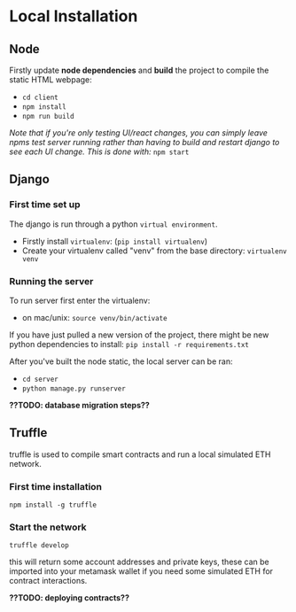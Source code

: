 # Local Installation
## Node
Firstly update **node dependencies** and **build** the project to compile the static HTML webpage:
* `cd client`
* `npm install`
* `npm run build`

*Note that if you're only testing UI/react changes, you can simply leave npms test server running rather than having to build and restart django to see each UI change. This is done with:* `npm start`

## Django
### First time set up
The django is run through a python `virtual environment`.

* Firstly install `virtualenv`: (`pip install virtualenv`)
* Create your virtualenv called "venv" from the base directory: `virtualenv venv`

### Running the server
To run server first enter the virtualenv: 
* on mac/unix: `source venv/bin/activate`

If you have just pulled a new version of the project, there might be new python dependencies to install: `pip install -r requirements.txt`

After you've built the node static, the local server can be ran:
* `cd server`
* `python manage.py runserver`

**??TODO: database migration steps??**

## Truffle
truffle is used to compile smart contracts and run a local simulated ETH network.
### First time installation
`npm install -g truffle`

### Start the network
`truffle develop`

this will return some account addresses and private keys, these can be imported into your metamask wallet if you need some simulated ETH for contract interactions.

**??TODO: deploying contracts??**
